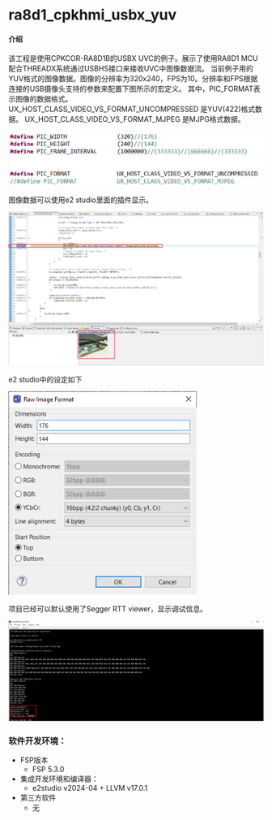 # ra8d1_cpkhmi_usbx_yuv

#### 介绍
该工程是使用CPKCOR-RA8D1B的USBX UVC的例子。展示了使用RA8D1 MCU配合THREADX系统通过USBHS接口来接收UVC中图像数据流。
当前例子用的YUV格式的图像数据。图像的分辨率为320x240，FPS为10。分辨率和FPS根据连接的USB摄像头支持的参数来配置下图所示的宏定义。
其中，PIC_FORMAT表示图像的数据格式。
UX_HOST_CLASS_VIDEO_VS_FORMAT_UNCOMPRESSED 是YUV(422)格式数据。
UX_HOST_CLASS_VIDEO_VS_FORMAT_MJPEG 是MJPG格式数据。

![](images/camera_setting.jpg)


图像数据可以使用e2 studio里面的插件显示。

![](images/picdata.jpg)

e2 studio中的设定如下

![](images/e2s_setting.png)

项目已经可以默认使用了Segger RTT viewer，显示调试信息。

![](images/rtt_log.jpg)


### 软件开发环境：
   
* FSP版本
  * FSP 5.3.0
* 集成开发环境和编译器：
  * e2studio v2024-04 + LLVM v17.0.1
* 第三方软件
  * 无 
